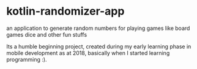# kotlin-randomizer-app
an application to generate random numbers for playing games like board games dice and other fun stuffs

Its a humble beginning project, created during my early learning phase in mobile development as at 2018,
basically when I started learning programming :).
